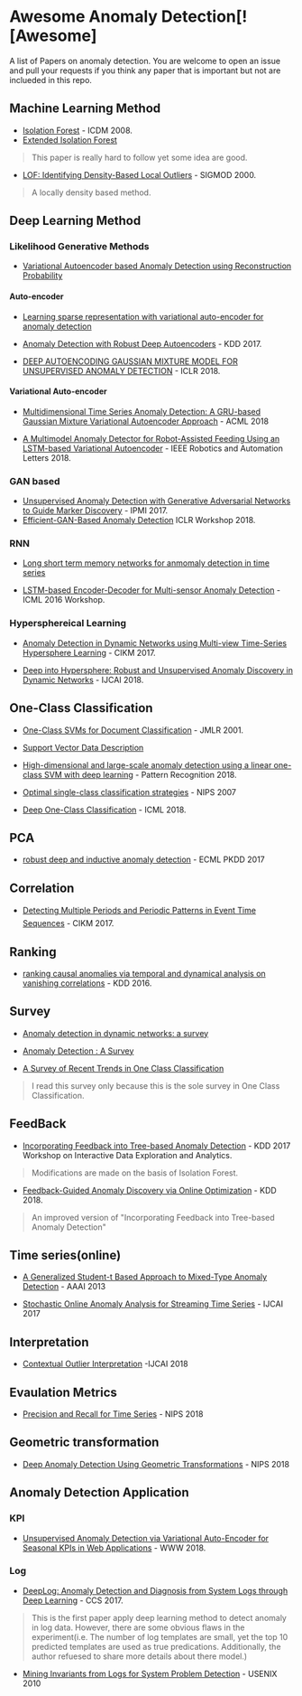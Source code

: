 # Awesome Anomaly Detection[![Awesome]
A list of Papers on anomaly detection.
You are welcome to open an issue and pull your requests if you think any paper that is important but not are inclueded in this repo.


## Machine Learning Method
- [Isolation Forest](https://cs.nju.edu.cn/zhouzh/zhouzh.files/publication/icdm08b.pdf) - ICDM 2008.
- [Extended Isolation Forest](http://matias-ck.com/files/papers/Extended_Isolation_Forest.pdf) 
> This paper is really hard to follow yet some idea are good.
- [LOF: Identifying Density-Based Local Outliers](http://www.dbs.ifi.lmu.de/Publikationen/Papers/LOF.pdf) - SIGMOD 2000.
> A locally density based method.


## Deep Learning Method

### Likelihood Generative Methods
- [Variational Autoencoder based Anomaly Detection using Reconstruction Probability](http://dm.snu.ac.kr/static/docs/TR/SNUDM-TR-2015-03.pdf)  

#### Auto-encoder

- [Learning sparse representation with variational auto-encoder for anomaly detection](https://ieeexplore.ieee.org/document/8386760/)

- [Anomaly Detection with Robust Deep Autoencoders](http://dl.acm.org/authorize?N33358) - KDD 2017.

- [DEEP AUTOENCODING GAUSSIAN MIXTURE MODEL FOR UNSUPERVISED ANOMALY DETECTION](https://www.cs.ucsb.edu/~bzong/doc/iclr18-dagmm.pdf) - ICLR 2018.

#### Variational Auto-encoder

- [Multidimensional Time Series Anomaly Detection: A GRU-based Gaussian Mixture Variational Autoencoder Approach](http://proceedings.mlr.press/v95/guo18a/guo18a.pdf) - ACML 2018

- [A Multimodel Anomaly Detector for Robot-Assisted Feeding Using an LSTM-based Variational Autoencoder](https://arxiv.org/pdf/1711.00614.pdf) - IEEE Robotics and Automation Letters 2018. 

### GAN based
- [Unsupervised Anomaly Detection with Generative Adversarial Networks to Guide Marker Discovery](https://arxiv.org/pdf/1703.05921.pdf) - IPMI 2017.
- [Efficient-GAN-Based Anomaly Detection](https://github.com/houssamzenati/Efficient-GAN-Anomaly-Detection) ICLR Workshop 2018.

### RNN

- [Long short term memory networks for anmomaly detection in time series](https://www.elen.ucl.ac.be/Proceedings/esann/esannpdf/es2015-56.pdf)

- [LSTM-based Encoder-Decoder for Multi-sensor Anomaly Detection](https://arxiv.org/pdf/1607.00148.pdf) - ICML 2016 Workshop.

### Hypersphereical Learning

- [Anomaly Detection in Dynamic Networks using Multi-view Time-Series Hypersphere Learning](https://dl.acm.org/citation.cfm?id=3132964) - CIKM 2017.

- [Deep into Hypersphere: Robust and Unsupervised Anomaly Discovery in Dynamic Networks](https://www.ijcai.org/proceedings/2018/0378.pdf) - IJCAI 2018.

## One-Class Classification

- [One-Class SVMs for Document Classification](http://www.jmlr.org/papers/volume2/manevitz01a/manevitz01a.pdf) - JMLR 2001. 
- [Support Vector Data Description](http://citeseerx.ist.psu.edu/viewdoc/download?doi=10.1.1.100.1425&rep=rep1&type=pdf) 

- [High-dimensional and large-scale anomaly detection using a linear one-class SVM with deep learning](https://www.sciencedirect.com/science/article/abs/pii/S0031320316300267) - Pattern Recognition 2018.

- [Optimal single-class classification strategies](https://papers.nips.cc/paper/2987-optimal-single-class-classification-strategies.pdf) - NIPS 2007

- [Deep One-Class Classification](http://proceedings.mlr.press/v80/ruff18a/ruff18a.pdf) - ICML 2018.

## PCA

- [robust deep and inductive anomaly detection](https://arxiv.org/abs/1704.06743) - ECML PKDD 2017

## Correlation

- [Detecting Multiple Periods and Periodic Patterns in Event Time Sequences](http://chaozhang.org/papers/cikm17a.pdf) - CIKM 2017.

## Ranking

- [ranking causal anomalies via temporal and dynamical analysis on vanishing correlations](https://www.kdd.org/kdd2016/papers/files/rfp0445-chengAemb.pdf) - KDD 2016.

## Survey

- [Anomaly detection in dynamic networks: a survey](https://onlinelibrary.wiley.com/doi/pdf/10.1002/wics.1347)

- [Anomaly Detection : A Survey](http://cucis.ece.northwestern.edu/projects/DMS/publications/AnomalyDetection.pdf)

- [A Survey of Recent Trends in One Class Classification](https://link.springer.com/chapter/10.1007/978-3-642-17080-5_21) 
> I read this survey only because this is the sole survey in One Class Classification.

## FeedBack
- [Incorporating Feedback into Tree-based Anomaly Detection](https://github.com/ai/size-limit) - KDD 2017 Workshop on Interactive Data Exploration and Analytics. 
> Modifications are made on the basis of Isolation Forest.
- [Feedback-Guided Anomaly Discovery via Online Optimization](http://web.engr.oregonstate.edu/~afern/papers/kdd18-siddiqui.pdf) - KDD 2018.
> An improved version of "Incorporating Feedback into Tree-based Anomaly Detection"

## Time series(online)

- [A Generalized Student-t Based Approach to Mixed-Type Anomaly Detection](http://www.nvc.cs.vt.edu/~ctlu/Publication/2013/AAAI-Lu-2013.pdf) - AAAI 2013

- [Stochastic Online Anomaly Analysis for Streaming Time Series](https://www.ijcai.org/proceedings/2017/0445.pdf) - IJCAI 2017

## Interpretation

- [Contextual Outlier Interpretation](https://www.ijcai.org/proceedings/2018/0341.pdf) -IJCAI 2018

## Evaulation Metrics

- [Precision and Recall for Time Series](http://papers.nips.cc/paper/7462-precision-and-recall-for-time-series.pdf) - NIPS 2018

## Geometric transformation

- [Deep Anomaly Detection Using Geometric Transformations](https://arxiv.org/pdf/1805.10917.pdf) - NIPS 2018
## Anomaly Detection Application

### KPI
- [Unsupervised Anomaly Detection via Variational Auto-Encoder for Seasonal KPIs in Web Applications](https://arxiv.org/pdf/1802.03903) - WWW 2018.
### Log

- [DeepLog: Anomaly Detection and Diagnosis from System Logs through Deep Learning](https://acmccs.github.io/papers/p1285-duA.pdf) - CCS 2017. 
> This is the first paper apply deep learning method to detect anomaly in log data. However, there are some obvious flaws in the experiment(i.e. The number of log templates are small, yet the top 10 predicted templates are used as true predications. Additionally, the author refuesed to share more details about there model.)

- [Mining Invariants from Logs for System Problem Detection](https://www.usenix.org/legacy/event/atc10/tech/slides/lou.pdf) - USENIX 2010












